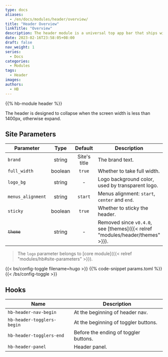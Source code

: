 ```yaml
---
type: docs
aliases:
  - /en/docs/modules/header/overview/
title: "Header Overview"
linkTitle: "Overview"
description: The header module is a universal top app bar that ships with some useful sub modules, such as search form, social links, light/dark mode toggle and language picker.
date: 2023-02-16T23:58:05+08:00
draft: false
nav_weight: 1
series:
  - Docs
categories:
  - Modules
tags:
  - Header
images:
authors:
  - HB
---
```


{{% hb-module header %}}

The header is designed to collapse when the screen width is less than 1400px, otherwise expand.

## Site Parameters

| Parameter         |  Type   |   Default    | Description                                                                   |
| ----------------- | :-----: | :----------: | ----------------------------------------------------------------------------- |
| `brand`           | string  | Site's title | The brand text.                                                               |
| `full_width`      | boolean |    `true`    | Whether to take full width.                                                   |
| `logo_bg`         | string  |      -       | Logo background color, used by transparent logo.                              |
| `menus_alignment` | string  |   `start`    | Menus alignment: `start`, `center` and `end`.                                 |
| `sticky`          | boolean |    `true`    | Whether to sticky the header.                                                 |
| ~~`theme`~~       | string  |      -       | Removed since `v0.4.0`, see [themes]({{< relref "modules/header/themes" >}}). |

> The `logo` parameter belongs to [core module]({{< relref "modules/hb#site-parameters" >}}).

{{< bs/config-toggle filename=hugo >}}
{{% code-snippet params.toml %}}
{{< /bs/config-toggle >}}

## Hooks

| Name                       | Description                           |
| -------------------------- | ------------------------------------- |
| `hb-header-nav-begin`      | At the beginning of header nav.       |
| `hb-header-togglers-begin` | At the beginning of toggler buttons.  |
| `hb-header-togglers-end`   | Before the ending of toggler buttons. |
| `hb-header-panel`          | Header panel.                         |
